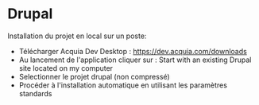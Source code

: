 # Drupal

Installation du projet en local sur un poste:
- Télécharger Acquia Dev Desktop : https://dev.acquia.com/downloads
- Au lancement de l'application cliquer sur : Start with an existing Drupal site located on my computer
- Selectionner le projet drupal (non compressé)
- Procéder à l'installation automatique en utilisant les paramètres standards
